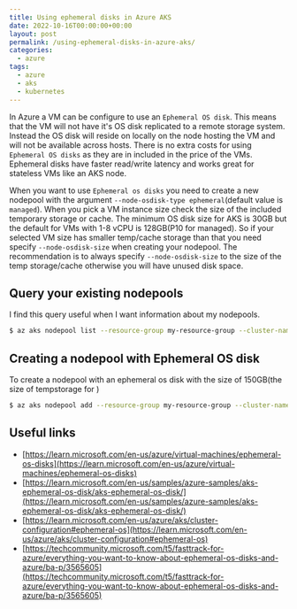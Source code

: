 ```yaml
---
title: Using ephemeral disks in Azure AKS
date: 2022-10-16T00:00:00+00:00
layout: post
permalink: /using-ephemeral-disks-in-azure-aks/
categories:
  - azure
tags:
  - azure
  - aks
  - kubernetes
---
```


In Azure a VM can be configure to use an `Ephemeral OS disk`. This means that the VM will not have it's OS disk replicated to a remote storage system. Instead the OS disk will reside on locally on the node hosting the VM and will not be available across hosts. There is no extra costs for using `Ephemeral OS disks` as they are in included in the price of the VMs. Ephemeral disks have faster read/write latency and works great for stateless VMs like an AKS node.

When you want to use `Ephemeral os disks` you need to create a new nodepool with the argument `--node-osdisk-type ephemeral`(default value is `managed`). When you pick a VM instance size check the size of the included temporary storage or cache. The minimum OS disk size for AKS is 30GB but the default for VMs with 1-8 vCPU is 128GB(P10 for managed). So if your selected VM size has smaller temp/cache storage than that you need specify `--node-osdisk-size` when creating your nodepool. The recommendation is to always specify `--node-osdisk-size` to the size of the temp storage/cache otherwise you will have unused disk space.


## Query your existing nodepools
I find this query useful when I want information about my nodepools.

```sh
$ az aks nodepool list --resource-group my-resource-group --cluster-name my-aks-cluster-name --query '[].{name:name,mode:mode,osType:osType,nodeImageVersion:nodeImageVersion,osDiskType:osDiskType,osDiskSizeGb:osDiskSizeGb,osDiskType:osDiskType,vmSize:vmSize}' --output table
```

## Creating a nodepool with Ephemeral OS disk
To create a nodepool with an ephemeral os disk with the size of 150GB(the size of tempstorage for )
```sh
$ az aks nodepool add --resource-group my-resource-group --cluster-name my-aks-cluster-name --name nodepool2 --os-type Linux --mode System --node-count 1 --node-vm-size Standard_D4ads_v5 --kubernetes-version 1.24.3 --node-osdisk-type ephemeral --node-osdisk-size 150
```

## Useful links
- [https://learn.microsoft.com/en-us/azure/virtual-machines/ephemeral-os-disks](https://learn.microsoft.com/en-us/azure/virtual-machines/ephemeral-os-disks)
- [https://learn.microsoft.com/en-us/samples/azure-samples/aks-ephemeral-os-disk/aks-ephemeral-os-disk/](https://learn.microsoft.com/en-us/samples/azure-samples/aks-ephemeral-os-disk/aks-ephemeral-os-disk/)
- [https://learn.microsoft.com/en-us/azure/aks/cluster-configuration#ephemeral-os](https://learn.microsoft.com/en-us/azure/aks/cluster-configuration#ephemeral-os)
- [https://techcommunity.microsoft.com/t5/fasttrack-for-azure/everything-you-want-to-know-about-ephemeral-os-disks-and-azure/ba-p/3565605](https://techcommunity.microsoft.com/t5/fasttrack-for-azure/everything-you-want-to-know-about-ephemeral-os-disks-and-azure/ba-p/3565605)



